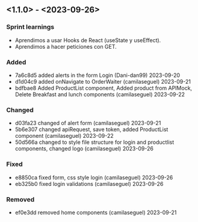 ## <1.1.0> - <2023-09-26>

### Sprint learnings
- Aprendimos a usar Hooks de React (useState y useEffect).
- Aprendimos a hacer peticiones con GET.


### Added

- 7a6c8d5 added alerts in the form Login (Dani-dan99) 2023-09-20
- d1d04c9 added onNavigate to OrderWaiter (camilaseguel) 2023-09-21
- bdfbae8 Added ProductList component, Added product from APIMock, Delete Breakfast and lunch components (camilaseguel) 2023-09-22


### Changed
- d03fa23 changed  of alert form (camilaseguel) 2023-09-21
- 5b6e307 changed apiRequest, save token, added ProductList component (camilaseguel) 2023-09-22
- 50d566a changed to style file structure for login and productlist components, changed logo (camilaseguel) 2023-09-26

### Fixed
- e8850ca fixed form, css style login (camilaseguel) 2023-09-26
- eb325b0 fixed login validations (camilaseguel) 2023-09-26


### Removed
- ef0e3dd removed home components (camilaseguel) 2023-09-21